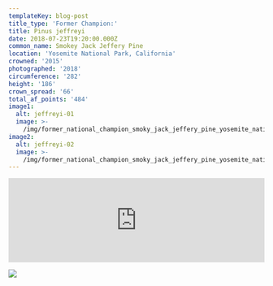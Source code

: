 ```yaml
---
templateKey: blog-post
title_type: 'Former Champion:'
title: Pinus jeffreyi
date: 2018-07-23T19:20:00.000Z
common_name: Smokey Jack Jeffery Pine
location: 'Yosemite National Park, California'
crowned: '2015'
photographed: '2018'
circumference: '282'
height: '186'
crown_spread: '66'
total_af_points: '484'
image1:
  alt: jeffreyi-01
  image: >-
    /img/former_national_champion_smoky_jack_jeffery_pine_yosemite_national_park_7-23-2018_american_forests_brian_kelley_tighter.jpg
image2:
  alt: jeffreyi-02
  image: >-
    /img/former_national_champion_smoky_jack_jeffery_pine_yosemite_national_park_7-23-2018_american_forests_brian_kelley_tighter_trunk_.jpg
---
```

<iframe width="100%" height="166" scrolling="no" frameborder="no" allow="autoplay" src="https://w.soundcloud.com/player/?url=https%3A//api.soundcloud.com/tracks/629722620&color=%23ff5500&auto_play=false&hide_related=false&show_comments=true&show_user=true&show_reposts=false&show_teaser=true"></iframe>

![](/img/former_national_champion_smoky_jack_jeffery_pine_yosemite_national_park_7-23-2018_american_forests_brian_kelley_scale.jpg)
